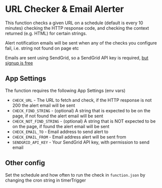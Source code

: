 # URL Checker & Email Alerter
This function checks a given URL on a schedule (default is every 10 minutes) checking the HTTP response code, and checking the context returned (e.g. HTML) for certain strings.

Alert notification emails will be sent when any of the checks you configure fail, i.e. string not found on page etc

Emails are sent using SendGrid, so a SendGrid API key is required, [but signup is free](https://signup.sendgrid.com/)


## App Settings
The function requires the following App Settings (env vars)

- `CHECK_URL` - The URL to fetch and check, if the HTTP response is not 200 the alert email will be sent
- `CHECK_FIND_STRING` - (optional) A string that is expected to be on the page, if not found the alert email will be sent
- `CHECK_NOT_FIND_STRING` - (optional) A string that is NOT expected to be on the page, if found the alert email will be sent
- `CHECK_EMAIL_TO` - Email address to send alert to
- `CHECK_EMAIL_FROM` - Email address alert will be sent from
- `SENDGRID_API_KEY` - Your SendGrid API key, with permission to send email

## Other config
Set the schedule and how often to run the check in `function.json` by changing the cron string in timerTrigger

